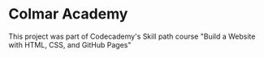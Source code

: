 # Colmar Academy
 This project was part of Codecademy's Skill path course "Build a Website with HTML, CSS, and GitHub Pages"
